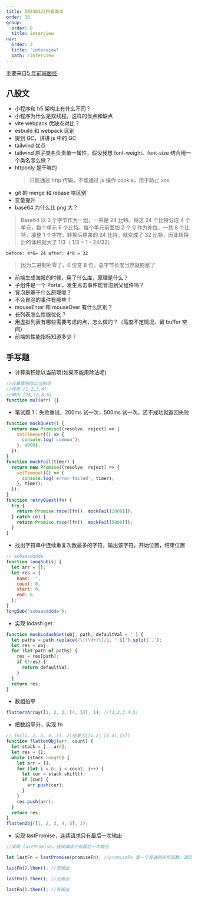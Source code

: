 ```yaml
---
title: 20240322积累面试
order: 36
group:
  order: 0
  title: interview
nav:
  order: 3
  title: 'interview'
  path: /interview
---
```


主要来自[5 年前端面经](https://juejin.cn/post/7341288345782353961#heading-11)

## 八股文

- 小程序和 h5 架构上有什么不同？
- 小程序为什么是双线程，这样的优点和缺点
- vite webpack 优缺点对比？
- esbuild 和 webpack 区别
- 提到 GC，讲讲 js 中的 GC
- tailwind 优点
- tailwind 原子类名负责单一属性，假设我想 font-weight、font-size 结合用一个类名怎么做？
- httponly 是干嘛的
  > 只能通过 http 传输，不能通过 js 操作 cookie，用于防止 xss
- git 的 merge 和 rebase 啥区别
- 变量提升
- base64 为什么比 png 大？

> Base64 以 3 个字节作为一组，一共是 24 比特。将这 24 个比特分成 4 个单元，每个单元 6 个比特。每个单元前面加 2 个 0 作为补位，一共 8 个比特，凑整 1 个字符。转换后原来的 24 比特，就变成了 32 比特，因此转换后的体积就大了 1/3（ 1/3 = 1 - 24/32）

`before: 4*6= 24 after: 4*8 = 32`

> 因为二进制补零了，6 位变 8 位，总字节长度当然就膨胀了

- 前端生成海报的时候，用了什么库，原理是什么？
- 子组件是一个 Portal，发生点击事件能冒泡到父组件吗？
- 冒泡是基于什么原理呢？
- 不会冒泡的事件有哪些？
- mouseEnter 和 mouseOver 有什么区别？
- 长列表怎么性能优化？
- 用虚拟列表有哪些需要考虑的点，怎么做的？（高度不定情况、留 buffer 空间）
- 前端的性能指标知道多少？

## 手写题

- 计算乘积除以当前项(如果不能用除法呢)

```js
//计算乘积除以当前项
//传参 [1,2,3,4]
//输出 [24,12,8,6]
function mul(arr) {}
```

- 笔试题 1：失败重试，200ms 试一次，500ms 试一次。还不成功就返回失败

```js
function mockQuest() {
  return new Promise((resolve, reject) => {
    setTimeout(() => {
      console.log('common');
    }, 4000);
  });
}
function mockFail(timer) {
  return new Promise((resolve, reject) => {
    setTimeout(() => {
      console.log('error failed', timer);
    }, timer);
  });
}
function retryQuest(fn) {
  try {
    return Promise.race([fn(), mockFail(2000)]);
  } catch (e) {
    return Promise.race([fn(), mockFail(5000)]);
  }
}
```

- 找出字符串中连续重复次数最多的字符，输出该字符，开始位置，结束位置

```js
// acbaaadddde
function longSub(s) {
  let arr = [];
  let res = {
    name: '',
    count: 0,
    start: 0,
    end: 0,
  };
}
longSub('acbaaadddde');
```

- 实现 lodash.get

```js
function mockLodashGet(obj, path, defaultVal = '') {
  let paths = path.replace(/\[(\d+)\]/g, '.$1').split('.');
  let res = obj;
  for (let path of paths) {
    res = res[path];
    if (!res) {
      return defaultVal;
    }
  }
  return res;
}
```

- 数组拍平

```js
flatternArray([1, 2, 3, [4, 5]], 1); //[1,2,3,4,5]
```

- 把数组平分，实现 fn

```js
// fn([1, 2, 3, 4, 5], 2)结果为[[1,2],[3,4],[5]]
function flattenObj(arr, count) {
  let stack = [...arr];
  let res = [];
  while (stack.length) {
    let arr = [];
    for (let i = 0; i < count; i++) {
      let cur = stack.shift();
      if (cur) {
        arr.push(cur);
      }
    }
    res.push(arr);
  }
  return res;
}
flattenObj([1, 2, 3, 4, 5], 2);
```

- 实现 lastPromise，连续请求只有最后一次输出

```js
//实现 lastPromise，连续请求只有最后一次输出

let lastFn = lastPromise(promiseFn); //promiseFn 是一个普通的异步函数，返回一个 Promise

lastFn().then(); //无输出

lastFn().then(); //无输出

lastFn().then(); //有输出
```
